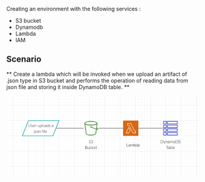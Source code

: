 Creating an environment with the following services :
	
- S3 bucket
- Dynamodb
- Lambda
- IAM

## Scenario 

** Create a lambda which will be invoked when we upload an artifact of .json type in S3 bucket and performs the operation of reading data from json file and storing it inside DynamoDB table. **

![Architecture Logo](assets/awslab1.png)

